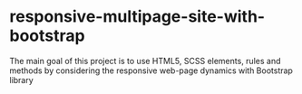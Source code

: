 # responsive-multipage-site-with-bootstrap
The main goal of this project is to use HTML5, SCSS elements, rules and methods by considering the responsive web-page dynamics with Bootstrap library 
